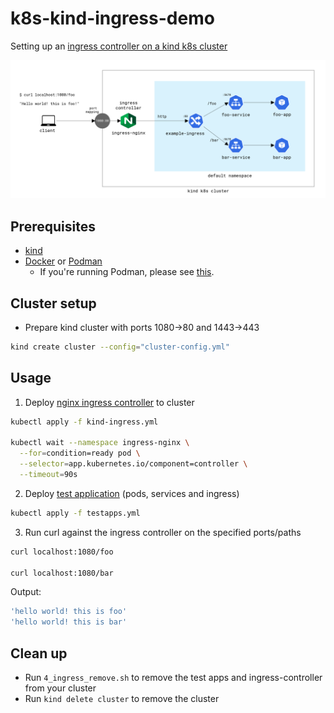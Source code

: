 # k8s-kind-ingress-demo

Setting up an [ingress controller on a kind k8s cluster](https://kind.sigs.k8s.io/docs/user/ingress/)

![](diagram.png)

## Prerequisites

- [kind](https://kind.sigs.k8s.io/docs/user/quick-start/#installation)
- [Docker](https://www.docker.com/) or [Podman](https://podman.io/)
  - If you're running Podman, please see [this](https://kind.sigs.k8s.io/docs/user/rootless/).

## Cluster setup

- Prepare kind cluster with ports 1080->80 and 1443->443

```bash
kind create cluster --config="cluster-config.yml"
```

## Usage

1. Deploy [nginx ingress controller](kind-ignress.yml) to cluster

```bash
kubectl apply -f kind-ingress.yml

kubectl wait --namespace ingress-nginx \
  --for=condition=ready pod \
  --selector=app.kubernetes.io/component=controller \
  --timeout=90s
```

2. Deploy [test application](testapps.yml) (pods, services and ingress)

```bash
kubectl apply -f testapps.yml
```

3. Run curl against the ingress controller on the specified ports/paths

```bash
curl localhost:1080/foo

curl localhost:1080/bar
```

Output:

```bash
'hello world! this is foo'
'hello world! this is bar'
```

## Clean up

- Run `4_ingress_remove.sh` to remove the test apps and ingress-controller from your cluster
- Run `kind delete cluster` to remove the cluster
